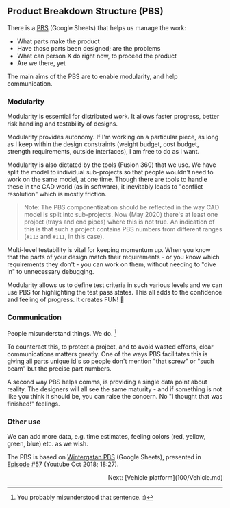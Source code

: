 ## Product Breakdown Structure (PBS)

There is a [PBS](https://docs.google.com/spreadsheets/d/1G5YIdf7PlUv7BphEBALlFeB5Ye0DMoW4dylRe6NaBZk) (Google Sheets) that helps us manage the work:

- What parts make the product
- Have those parts been designed; are the problems
- What can person X do right now, to proceed the product
- Are we there, yet

The main aims of the PBS are to enable modularity, and help communication.

### Modularity

Modularity is essential for distributed work. It allows faster progress, better risk handling and testability of designs.

Modularity provides autonomy. If I'm working on a particular piece, as long as I keep within the design constraints (weight budget, cost budget, strength requirements, outside interfaces), I am free to do as I want.

Modularity is also dictated by the tools (Fusion 360) that we use. We have split the model to individual sub-projects so that people wouldn't need to work on the same model, at one time. Though there are tools to handle these in the CAD world (as in software), it inevitably leads to "conflict resolution" which is mostly friction.

<!-- tbd. add some pictures on this page -->

>Note: The PBS componentization should be reflected in the way CAD model is split into sub-projects. Now (May 2020) there's at least one project (trays and end pipes) where this is not true. An indication of this is that such a project contains PBS numbers from different ranges (`#113` and `#111`, in this case).

Multi-level testability is vital for keeping momentum up. When you know that the parts of your design match their requirements - or you know which requirements they don't - you can work on them, without needing to "dive in" to unnecessary debugging.

Modularity allows us to define test criteria in such various levels and we can use PBS for highlighting the test pass states. This all adds to the confidence and feeling of progress. It creates FUN! 🐸


### Communication

People misunderstand things. We do. [^1]

To counteract this, to protect a project, and to avoid wasted efforts, clear communications matters greatly. One of the ways PBS facilitates this is giving all parts unique id's so people don't mention "that screw" or "such beam" but the precise part numbers.

A second way PBS helps comms, is providing a single data point about reality. The designers will all see the same maturity - and if something is not like you think it should be, you can raise the concern. No "I thought that was finished!" feelings.

### Other use

We can add more data, e.g. time estimates, feeling colors (red, yellow, green, blue) etc. as we wish. 

The PBS is based on [Wintergatan PBS](https://docs.google.com/spreadsheets/d/1eKW_-ygHTu2z4inSSGPFnjAoIolORW19d-Xu-uhDw9E) (Google Sheets), presented in [Episode #57](https://www.youtube.com/watch?v=zVyEsMiwvVc) (Youtube Oct 2018; 18:27).


[^1]: You probably misunderstood that sentence. :)



<p align=right>Next: [Vehicle platform](100/Vehicle.md)
